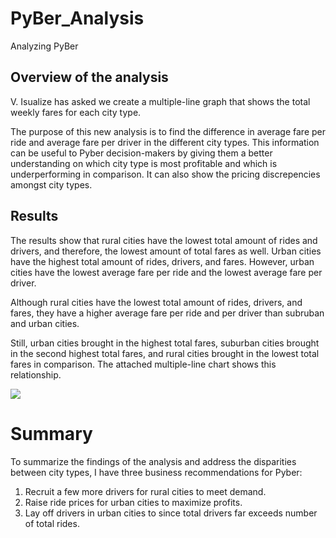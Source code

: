 # PyBer_Analysis
Analyzing PyBer

## Overview of the analysis
V. Isualize has asked we create a multiple-line graph that shows the total weekly fares for each city type.

The purpose of this new analysis is to find the difference in average fare per ride and average fare per driver in the different city types. This information can be useful to Pyber decision-makers by giving them a better understanding on which city type is most profitable and which is underperforming in comparison. It can also show the pricing discrepencies amongst city types.

## Results
The results show that rural cities have the lowest total amount of rides and drivers, and therefore, the lowest amount of total fares as well. Urban cities have the highest total amount of rides, drivers, and fares. However, urban cities have the lowest average fare per ride and the lowest average fare per driver.

Although rural cities have the lowest total amount of rides, drivers, and fares, they have a higher average fare per ride and per driver than subruban and urban cities. 

Still, urban cities brought in the highest total fares, suburban cities brought in the second highest total fares, and rural cities brought in the lowest total fares in comparison. The attached multiple-line chart shows this relationship.

<img src="Pyber_Analysis/analysis/Pyber_fare_summary.png">

# Summary
To summarize the findings of the analysis and address the disparities between city types, I have three business recommendations for Pyber:
1. Recruit a few more drivers for rural cities to meet demand.
2. Raise ride prices for urban cities to maximize profits.
3. Lay off drivers in urban cities to  since total drivers far exceeds number of total rides.

